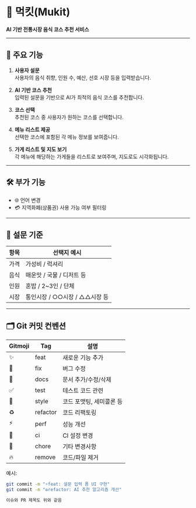 # 🥢 먹킷(Mukit)

**AI 기반 전통시장 음식 코스 추천 서비스**

---

## 📌 주요 기능

1. **사용자 설문**  
   사용자의 음식 취향, 인원 수, 예산, 선호 시장 등을 입력받습니다.

2. **AI 기반 코스 추천**  
   입력된 설문을 기반으로 AI가 최적의 음식 코스를 추천합니다.

3. **코스 선택**  
   추천된 코스 중 사용자가 원하는 코스를 선택합니다.

4. **메뉴 리스트 제공**  
   선택한 코스에 포함된 각 메뉴 정보를 보여줍니다.

5. **가게 리스트 및 지도 보기**  
   각 메뉴에 해당하는 가게들을 리스트로 보여주며, 지도로도 시각화됩니다.

---

## 🛠️ 부가 기능

- 🌐 언어 변경
- 💳 지역화폐(상품권) 사용 가능 여부 필터링

---

## 🧾 설문 기준

| 항목   | 선택지 예시                        |
|--------|------------------------------------|
| 가격   | 가성비 / 럭셔리                    |
| 음식   | 매운맛 / 국물 / 디저트 등         |
| 인원   | 혼밥 / 2~3인 / 단체               |
| 시장   | 통인시장 / ○○시장 / △△시장 등     |

---

## 🗂 Git 커밋 컨벤션

| Gitmoji | Tag        | 설명                     |
|---------|------------|--------------------------|
| ✨       | feat       | 새로운 기능 추가         |
| 🐛      | fix        | 버그 수정                |
| 📝      | docs       | 문서 추가/수정/삭제     |
| ✅       | test       | 테스트 코드 관련         |
| 💄      | style      | 코드 포맷팅, 세미콜론 등 |
| ♻️      | refactor   | 코드 리팩토링            |
| ⚡       | perf       | 성능 개선                |
| 👷    | ci         | CI 설정 변경             |
| 🚀      | chore      | 기타 변경사항            |
| 🔥      | remove     | 코드/파일 제거           |

예시:
```bash
git commit -m "⚡️feat: 설문 입력 폼 UI 구현"
git commit -m "♻️refactor: AI 추천 알고리즘 개선"

이슈와 PR 제목도 위와 같음

